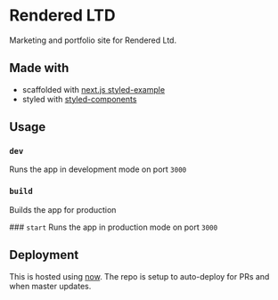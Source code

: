 # Rendered LTD

Marketing and portfolio site for Rendered Ltd.

## Made with

- scaffolded with [next.js styled-example](https://github.com/zeit/next.js/tree/canary/examples/with-styled-components)
- styled with [styled-components](https://github.com/styled-components/styled-components)

## Usage

### `dev`

Runs the app in development mode on port `3000`

### `build`

Builds the app for production

### `start`
Runs the app in production mode on port `3000`

## Deployment

This is hosted using [now](https://zeit.co/now). The repo is setup to auto-deploy for PRs and when master updates.
